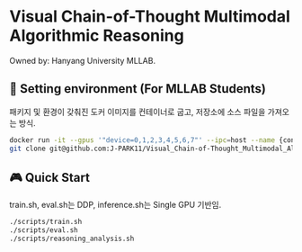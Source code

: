 # Visual Chain-of-Thought Multimodal Algorithmic Reasoning
Owned by: Hanyang University MLLAB.

## 🌺 Setting environment (For MLLAB Students)
패키지 및 환경이 갖춰진 도커 이미지를 컨테이너로 굽고, 저장소에 소스 파일을 가져오는 방식.
```bash
docker run -it --gpus '"device=0,1,2,3,4,5,6,7"' --ipc=host --name {container_name} -v /media/data2/SMART101/:/data -v {your_home_directory_path}:/SMART101 42a0e9b621e2
git clone git@github.com:J-PARK11/Visual_Chain-of-Thought_Multimodal_Algorithmic_Reasoning.git
```

## 🎮 Quick Start
train.sh, eval.sh는 DDP, inference.sh는 Single GPU 기반임.
```bash
./scripts/train.sh
./scripts/eval.sh
./scripts/reasoning_analysis.sh
```
